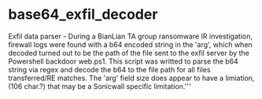 # base64_exfil_decoder

Exfil data parser - During a BianLian TA group ransomware IR investigation, firewall logs were found with a b64 encoded string in the 'arg', which when decoded 
turned out to be the path of the file sent to the exfil server by the Powershell backdoor web.ps1. This script was writted to parse the b64 string via regex and decode the b64 to the file path for all files transferred/RE matches. 
The 'arg' field size does appear to have a limiation, (106 char.?) that may be a Sonicwall specific limitation.'''
